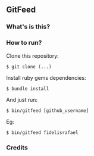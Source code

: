 ## GitFeed

### What's is this?

### How to run?

Clone this repository:

```
$ git clone (...)
```

Install ruby gems dependencies:

```
$ bundle install
```

And just run:

```
$ bin/gitfeed [github_username]
```

Eg:

```
$ bin/gitfeed fidelisrafael
```

### Credits